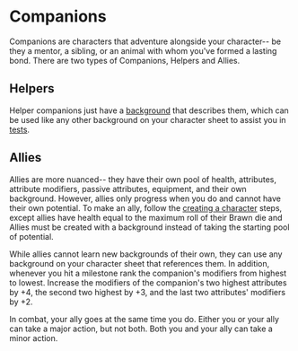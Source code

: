 # Companions

Companions are characters that adventure alongside your character-- be they a mentor, a sibling, or an animal with whom you've formed a lasting bond. There are two types of Companions, Helpers and Allies.

## Helpers

Helper companions just have a [background](/character/skills/) that describes them, which can be used like any other background on your character sheet to assist you in [tests](/basics/tests/).

## Allies

Allies are more nuanced-- they have their own pool of health, attributes, attribute modifiers, passive attributes, equipment, and their own background. However, allies only progress when you do and cannot have their own potential. To make an ally, follow the [creating a character](/character/creation/) steps, except allies have health equal to the maximum roll of their Brawn die and Allies must be created with a background instead of taking the starting pool of potential.

While allies cannot learn new backgrounds of their own, they can use any background on your character sheet that references them. In addition, whenever you hit a  milestone rank the companion's modifiers from highest to lowest. Increase the modifiers of the companion's two highest attributes by +4, the second two highest by +3, and the last two attributes' modifiers by +2.

In combat, your ally goes at the same time you do. Either you or your ally can take a major action, but not both. Both you and your ally can take a minor action.
